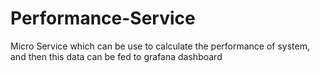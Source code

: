 # Performance-Service
Micro Service which can be use to calculate the performance of system, and then this data can be fed to grafana dashboard
